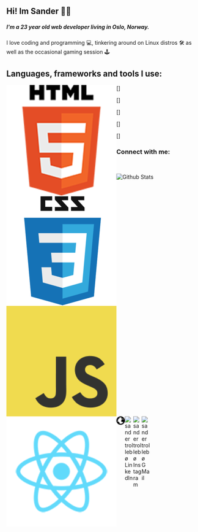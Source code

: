 ## Hi! Im Sander 👋🏻
 
##### I'm a 23 year old web developer living in Oslo, Norway.

I love coding and programming 💻, tinkering around on Linux distros 🛠 as well as the occasional gaming session 🕹

## Languages, frameworks and tools I use:

[<img align="left" alt="" src="https://raw.githubusercontent.com/github/explore/80688e429a7d4ef2fca1e82350fe8e3517d3494d/topics/html/html.png">]

[<img align="left" alt="" src="https://raw.githubusercontent.com/github/explore/80688e429a7d4ef2fca1e82350fe8e3517d3494d/topics/css/css.png">]

[<img align="left" alt="" src="https://raw.githubusercontent.com/github/explore/80688e429a7d4ef2fca1e82350fe8e3517d3494d/topics/javascript/javascript.png">]

[<img align="left" alt="" src="https://raw.githubusercontent.com/github/explore/80688e429a7d4ef2fca1e82350fe8e3517d3494d/topics/react/react.png">]

[<img align="left" alt="" src="https://camo.githubusercontent.com/92ec9eb7eeab7db4f5919e3205918918c42e6772562afb4112a2909c1aaaa875/68747470733a2f2f6173736574732e76657263656c2e636f6d2f696d6167652f75706c6f61642f76313630373535343338352f7265706f7369746f726965732f6e6578742d6a732f6e6578742d6c6f676f2e706e67">]


<!--
**Sander-TB/Sander-TB** is a ✨ _special_ ✨ repository because its `README.md` (this file) appears on your GitHub profile.

Here are some ideas to get you started:

- 🔭 I’m currently working on ...
- 🌱 I’m currently learning ...
- 👯 I’m looking to collaborate on ...
- 💬 Ask me about ...
- 😄 Pronouns: He/Him
- ⚡ Fun fact: ...
https://github-readme-stats.vercel.app/api/wakatime?username=sandertb
-->



### Connect with me:

[<img align="left" alt="sandertrolleboe.com" width="22px" src="https://raw.githubusercontent.com/iconic/open-iconic/master/svg/globe.svg"/>][website]

[<img align="left" alt="sander trollebø LinkedIn" width="22px" src="https://cdn.jsdelivr.net/npm/simple-icons@v3/icons/linkedin.svg" />][linkedin]

[<img align="left" alt="sander trollebø Instagram" width="22px" src="https://cdn.jsdelivr.net/npm/simple-icons@v3/icons/instagram.svg" />][instagram]

[<img align="left" alt="sander trollebø GMail" width="22px" src="https://cdn.jsdelivr.net/npm/simple-icons@v3/icons/gmail.svg" />][gmail]

<br>

![Github Stats](https://github-readme-stats.vercel.app/api?username=sander-tb&&show_icons=true&include_all_commits=true&theme=dracula)






[website]: https://sandertrolleboe.com
[twitter]: https://twitter.com/STrolleb
[instagram]: https://www.instagram.com/sandertrolleboe/
[linkedin]: https://www.linkedin.com/in/sander-trolleboe-byrkjeland/
[gmail]: sander.trolleboe@gmail.com
